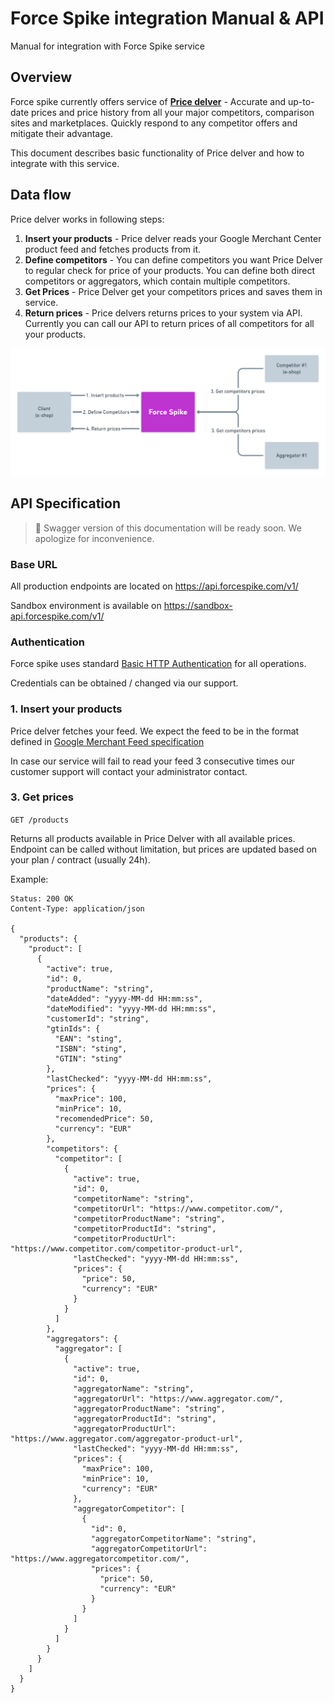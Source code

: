 # Force Spike integration Manual & API
Manual for integration with Force Spike service

## Overview 

Force spike currently offers service of **[Price delver](https://www.forcespike.com/price-delver.html)** - Accurate and up-to-date prices and price history from all your major competitors, comparison sites and marketplaces. Quickly respond to any competitor offers and mitigate their advantage.

This document describes basic functionality of Price delver and how to integrate with this service.

## Data flow

Price delver works in following steps:
1. **Insert your products** - Price delver reads your Google Merchant Center product feed and fetches products from it.
2. **Define competitors** - You can define competitors you want Price Delver to regular check for price of your products. You can define both direct competitors or aggregators, which contain multiple competitors.
3. **Get Prices** - Price Delver get your competitors prices and saves them in service.
4. **Return prices** - Price delvers returns prices to your system via API. Currently you can call our API to return prices of all competitors for all your products.

![Price Delver Data Flow](./img/force_spike_flow.png?raw=true)

## API Specification

> 🚧 Swagger version of this documentation will be ready soon. We apologize for inconvenience. 

### Base URL

All production endpoints are located on https://api.forcespike.com/v1/

Sandbox environment is available on https://sandbox-api.forcespike.com/v1/

### Authentication 

Force spike uses standard [Basic HTTP Authentication](https://en.wikipedia.org/wiki/Basic_access_authentication) for all operations.

Credentials can be obtained / changed via our support.

### 1. Insert your products

Price delver fetches your feed. We expect the feed to be in the format defined in [Google Merchant Feed specification](https://support.google.com/merchants/answer/7052112?hl=en)

In case our service will fail to read your feed 3 consecutive times our customer support will contact your administrator contact.

### 3. Get prices

`GET /products`

Returns all products available in Price Delver with all available prices. Endpoint can be called without limitation, but prices are updated based on your plan / contract (usually 24h).

Example:

```
Status: 200 OK
Content-Type: application/json

{
  "products": {
    "product": [
      {
        "active": true,
        "id": 0,
        "productName": "string",
        "dateAdded": "yyyy-MM-dd HH:mm:ss",
        "dateModified": "yyyy-MM-dd HH:mm:ss",
        "customerId": "string",
        "gtinIds": {
          "EAN": "sting",
          "ISBN": "sting",
          "GTIN": "sting"
        },
        "lastChecked": "yyyy-MM-dd HH:mm:ss",
        "prices": {
          "maxPrice": 100,
          "minPrice": 10,
          "recomendedPrice": 50,
          "currency": "EUR"
        },
        "competitors": {
          "competitor": [
            {
              "active": true,
              "id": 0,
              "competitorName": "string",
              "competitorUrl": "https://www.competitor.com/",
              "competitorProductName": "string",
              "competitorProductId": "string",
              "competitorProductUrl": "https://www.competitor.com/competitor-product-url",
              "lastChecked": "yyyy-MM-dd HH:mm:ss",
              "prices": {
                "price": 50,
                "currency": "EUR"
              }
            }
          ]
        },
        "aggregators": {
          "aggregator": [
            {
              "active": true,
              "id": 0,
              "aggregatorName": "string",
              "aggregatorUrl": "https://www.aggregator.com/",
              "aggregatorProductName": "string",
              "aggregatorProductId": "string",
              "aggregatorProductUrl": "https://www.aggregator.com/aggregator-product-url",
              "lastChecked": "yyyy-MM-dd HH:mm:ss",
              "prices": {
                "maxPrice": 100,
                "minPrice": 10,
                "currency": "EUR"
              },
              "aggregatorCompetitor": [
                {
                  "id": 0,
                  "aggregatorCompetitorName": "string",
                  "aggregatorCompetitorUrl": "https://www.aggregatorcompetitor.com/",
                  "prices": {
                    "price": 50,
                    "currency": "EUR"
                  }
                }
              ]
            }
          ]
        }
      }
    ]
  }
}
